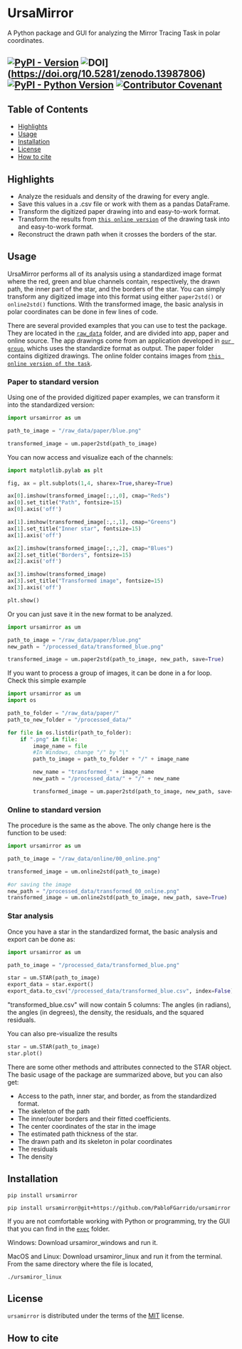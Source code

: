 # UrsaMirror

A Python package and GUI for analyzing the Mirror Tracing Task in polar coordinates.

[![PyPI - Version](https://img.shields.io/pypi/v/ursamirror.svg)](https://pypi.org/project/ursamirror)
![DOI](https://zenodo.org/badge/873064551.svg)](https://doi.org/10.5281/zenodo.13987806)
[![PyPI - Python Version](https://img.shields.io/pypi/pyversions/ursamirror.svg)](https://pypi.org/project/ursamirror)
[![Contributor Covenant](https://img.shields.io/badge/Contributor%20Covenant-2.1-4baaaa.svg)](code_of_conduct.md) 
-----

## Table of Contents
- [Highlights](#highlights)
- [Usage](#usage)
- [Installation](#installation)
- [License](#license)
- [How to cite](#how-to-cite)

## Highlights

- Analyze the residuals and density of the drawing for every angle.
- Save this values in a .csv file or work with them as a pandas DataFrame.
- Transform the digitized paper drawing into and easy-to-work format.
- Transform the results from [`this online version`](https://neuron.illinois.edu/games/mirror-tracing-game/index.html?shape=star5)  of the drawing task into and easy-to-work format.
- Reconstruct the drawn path when it crosses the borders of the star.

## Usage
UrsaMirror performs all of its analysis using a standardized image format where the red, green and blue channels contain, respectively, the drawn path, the inner part of the star, and the borders of the star. You can simply transform any digitized image into this format using either `paper2std()` or `online2std()` functions. With the transformed image, the basic analysis in polar coordinates can be done in few lines of code.

There are several provided examples that you can use to test the package. They are located in the [`raw_data`](/raw_data) folder, and are divided into app, paper and online source. The app drawings come from an application developed in [`our group`](https://www.lcbc.uio.no/english/), whichs uses the standardize format as output. The paper folder contains digitized drawings. The online folder contains images from [`this online version of the task`](https://neuron.illinois.edu/games/mirror-tracing-game/index.html?shape=star5).

### Paper to standard version
Using one of the provided digitized paper examples, we can transform it into the standardized version:

```python
import ursamirror as um

path_to_image = "/raw_data/paper/blue.png"

transformed_image = um.paper2std(path_to_image)
```
You can now access and visualize each of the channels:

```python
import matplotlib.pylab as plt

fig, ax = plt.subplots(1,4, sharex=True,sharey=True)

ax[0].imshow(transformed_image[:,:,0], cmap="Reds")
ax[0].set_title("Path", fontsize=15)
ax[0].axis('off')

ax[1].imshow(transformed_image[:,:,1], cmap="Greens")
ax[1].set_title("Inner star", fontsize=15)
ax[1].axis('off')

ax[2].imshow(transformed_image[:,:,2], cmap="Blues")
ax[2].set_title("Borders", fontsize=15)
ax[2].axis('off')

ax[3].imshow(transformed_image)
ax[3].set_title("Transformed image", fontsize=15)
ax[3].axis('off')

plt.show()
```

Or you can just save it in the new format to be analyzed. 

```python
import ursamirror as um

path_to_image = "/raw_data/paper/blue.png"
new_path = "/processed_data/transformed_blue.png"

transformed_image = um.paper2std(path_to_image, new_path, save=True)
```

If you want to process a group of images, it can be done in a for loop. Check this simple example

```python
import ursamirror as um
import os 

path_to_folder = "/raw_data/paper/"
path_to_new_folder = "/processed_data/"

for file in os.listdir(path_to_folder):
    if ".png" in file:
        image_name = file
        #In Windows, change "/" by "\"
        path_to_image = path_to_folder + "/" + image_name

        new_name = "transformed_" + image_name
        new_path = "/processed_data/" + "/" + new_name

        transformed_image = um.paper2std(path_to_image, new_path, save=True)
```

### Online to standard version
The procedure is the same as the above. The only change here is the function to be used:

```python
import ursamirror as um

path_to_image = "/raw_data/online/00_online.png"

transformed_image = um.online2std(path_to_image)

#or saving the image
new_path = "/processed_data/transformed_00_online.png"
transformed_image = um.online2std(path_to_image, new_path, save=True)
```

### Star analysis

Once you have a star in the standardized format, the basic analysis and export can be done as:

```python
import ursamirror as um

path_to_image = "/processed_data/transformed_blue.png"

star = um.STAR(path_to_image)
export_data = star.export()
export_data.to_csv("/processed_data/transformed_blue.csv", index=False)
```

"transformed_blue.csv" will now contain 5 columns: The angles (in radians), the angles (in degrees), the density, the residuals, and the squared residuals. 

You can also pre-visualize the results
```python
star = um.STAR(path_to_image)
star.plot()
```

There are some other methods and attributes connected to the STAR object. The basic usage of the package are summarized above, but you can also get:

- Access to the path, inner star, and border, as from the standardized format.
- The skeleton of the path
- The inner/outer borders and their fitted coefficients.
- The center coordinates of the star in the image
- The estimated path thickness of the star.
- The drawn path and its skeleton in polar coordinates
- The residuals
- The density


## Installation

```console
pip install ursamirror
```
```console
pip install ursamirror@git+https://github.com/PabloFGarrido/ursamirror
```
If you are not comfortable working with Python or programming, try the GUI that you can find in the [`exec`](/exec) folder. 

Windows:
Download ursamiror_windows and run it.

MacOS and Linux: Download ursamiror_linux and run it from the terminal. From the same directory where the file is located, 

```console
./ursamiror_linux
```

## License

`ursamirror` is distributed under the terms of the [MIT](https://spdx.org/licenses/MIT.html) license.

## How to cite
